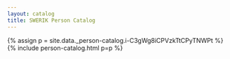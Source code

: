 ```yaml
---
layout: catalog
title: SWERIK Person Catalog
---
```

{% assign p = site.data._person-catalog.i-C3gWg8iCPVzkTtCPyTNWPt %}
{% include person-catalog.html p=p %}

